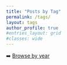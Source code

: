 ```yaml
---
title: "Posts by Tag"
permalink: /tags/
layout: tags
author_profile: true
#entries_layout: grid
#classes: wide
---
```


➡️ [Browse by year](/posts/)
